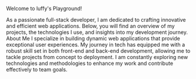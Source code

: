 Welcome to luffy's Playground!

As a passionate full-stack developer, I am dedicated to crafting innovative and efficient web applications. Below, you will find an overview of my projects, the technologies I use, and insights into my development journey.
About Me
I specialize in building dynamic web applications that provide exceptional user experiences. My journey in tech has equipped me with a robust skill set in both front-end and back-end development, allowing me to tackle projects from concept to deployment. I am constantly exploring new technologies and methodologies to enhance my work and contribute effectively to team goals.
